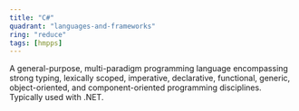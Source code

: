 ```yaml
---
title: "C#"
quadrant: "languages-and-frameworks"
ring: "reduce"
tags: [hmpps]
---
```


A general-purpose, multi-paradigm programming language encompassing strong typing, lexically scoped, imperative, declarative, functional, generic, object-oriented, and component-oriented programming disciplines.  Typically used with .NET.

